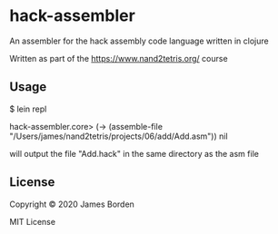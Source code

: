 # hack-assembler

An assembler for the hack assembly code language written in clojure

Written as part of the https://www.nand2tetris.org/ course

## Usage

$ lein repl

hack-assembler.core> (-> (assemble-file "/Users/james/nand2tetris/projects/06/add/Add.asm"))
nil

will output the file "Add.hack" in the same directory as the asm file

## License

Copyright © 2020 James Borden

MIT License

